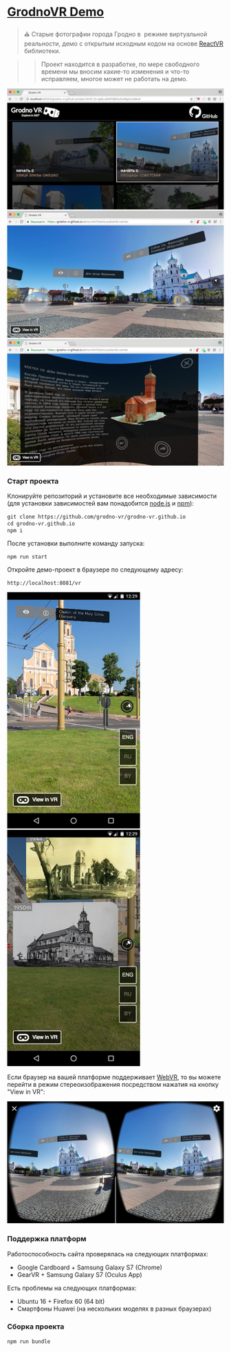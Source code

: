# [GrodnoVR Demo](https://grodno-vr.github.io)
> :church: Старые фотографии города Гродно в  режиме виртуальной реальности, демо с открытым исходным кодом на основе [ReactVR](https://facebook.github.io/react-vr) библиотеки.

>> Проект находится в разработке, по мере свободного времени мы вносим какие-то изменения и что-то исправляем, многое может не работать на демо.

![Screen 1](./media/screen1.png)
![Screen 2](./media/screen3.png)
![Screen 3](./media/screen2.png)

### Старт проекта

Клонируйте репозиторий и установите все необходимые зависимости (для установки зависимостей вам понадобится [node.js](https://nodejs.org) и [npm](https://www.npmjs.com/)):
```
git clone https://github.com/grodno-vr/grodno-vr.github.io
cd grodno-vr.github.io
npm i
```

После установки выполните команду запуска:
```
npm run start
```

Откройте демо-проект в браузере по следующему адресу:
```
http://localhost:8081/vr
```

![Mobile 1](./media/mobile1.png)
![Mobile 2](./media/mobile2.png)

Если браузер на вашей платформе поддерживает [WebVR](https://webvr.info), то вы можете перейти в режим стереоизображения посредством нажатия на кнопку "View in VR":

![VR 1](./media/mobile3.jpg)

### Поддержка платформ
Работоспособность сайта проверялась на следующих платформах:
+ Google Cardboard + Samsung Galaxy S7 (Chrome)
+ GearVR + Samsung Galaxy S7 (Oculus App)

Есть проблемы на следующих платформах:
+ Ubuntu 16 + Firefox 60 (64 bit)
+ Смартфоны Huawei (на нескольких моделях в разных браузерах)

### Сборка проекта

```
npm run bundle
```

